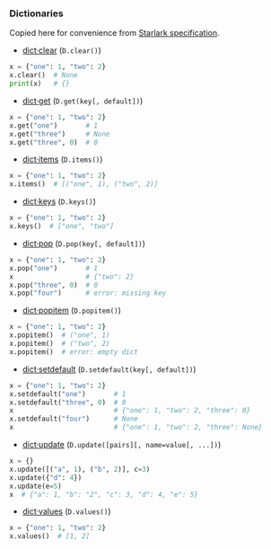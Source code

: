 ### Dictionaries

Copied here for convenience from [Starlark specification](https://github.com/google/starlark-go/blob/master/doc/spec.md#built-in-methods).

- [dict·clear](https://github.com/google/starlark-go/blob/master/doc/spec.md#dict·clear) (`D.clear()`)
```python
x = {"one": 1, "two": 2}
x.clear()  # None
print(x)   # {}
```

- [dict·get](https://github.com/google/starlark-go/blob/master/doc/spec.md#dict·get) (`D.get(key[, default])`)
```python
x = {"one": 1, "two": 2}
x.get("one")       # 1
x.get("three")     # None
x.get("three", 0)  # 0
```

- [dict·items](https://github.com/google/starlark-go/blob/master/doc/spec.md#dict·items) (`D.items()`)
```python
x = {"one": 1, "two": 2}
x.items()  # [("one", 1), ("two", 2)]
```

- [dict·keys](https://github.com/google/starlark-go/blob/master/doc/spec.md#dict·keys) (`D.keys()`)
```python
x = {"one": 1, "two": 2}
x.keys()  # ["one", "two"]
```

- [dict·pop](https://github.com/google/starlark-go/blob/master/doc/spec.md#dict·pop) (`D.pop(key[, default])`)
```python
x = {"one": 1, "two": 2}
x.pop("one")       # 1
x                  # {"two": 2}
x.pop("three", 0)  # 0
x.pop("four")      # error: missing key
```

- [dict·popitem](https://github.com/google/starlark-go/blob/master/doc/spec.md#dict·popitem) (`D.popitem()`)
```python
x = {"one": 1, "two": 2}
x.popitem()  # ("one", 1)
x.popitem()  # ("two", 2)
x.popitem()  # error: empty dict
```

- [dict·setdefault](https://github.com/google/starlark-go/blob/master/doc/spec.md#dict·setdefault) (`D.setdefault(key[, default])`)
```python
x = {"one": 1, "two": 2}
x.setdefault("one")       # 1
x.setdefault("three", 0)  # 0
x                         # {"one": 1, "two": 2, "three": 0}
x.setdefault("four")      # None
x                         # {"one": 1, "two": 2, "three": None}
```

- [dict·update](https://github.com/google/starlark-go/blob/master/doc/spec.md#dict·update) (`D.update([pairs][, name=value[, ...])`)
```python
x = {}
x.update([("a", 1), ("b", 2)], c=3)
x.update({"d": 4})
x.update(e=5)
x  # {"a": 1, "b": "2", "c": 3, "d": 4, "e": 5}
```

- [dict·values](https://github.com/google/starlark-go/blob/master/doc/spec.md#dict·values) (`D.values()`)
```python
x = {"one": 1, "two": 2}
x.values()  # [1, 2]
```
